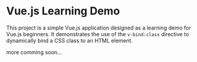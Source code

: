 # Vue.js Learning Demo

This project is a simple Vue.js application designed as a learning demo for Vue.js beginners. It demonstrates the use of the `v-bind:class` directive to dynamically bind a CSS class to an HTML element.

more comming soon...


